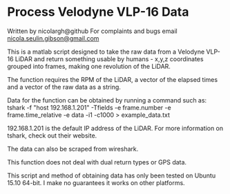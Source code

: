 Process Velodyne VLP-16 Data
======

Written by nicolargh@github
For complaints and bugs email nicola.seulin.gibson@gmail.com

This is a matlab script designed to take the raw data from a Velodyne VLP-16 
LiDAR and return something usable by humans - x,y,z coordinates grouped into 
frames, making one revolution of the LiDAR.

The function requires the RPM of the LiDAR, a vector of the elapsed times and 
a vector of the raw data as a string. 

Data for the function can be obtained by running a command such as:
    tshark -f "host 192.168.1.201" -Tfields -e frame.number -e frame.time_relative -e data -i1 -c1000 > example_data.txt
      
192.168.1.201 is the default IP address of the LiDAR. For more information on 
tshark, check out their website.

The data can also be scraped from wireshark.

This function does not deal with dual return types or GPS data.

This script and method of obtaining data has only been tested on Ubuntu 15.10 
64-bit. I make no guarantees it works on other platforms.

